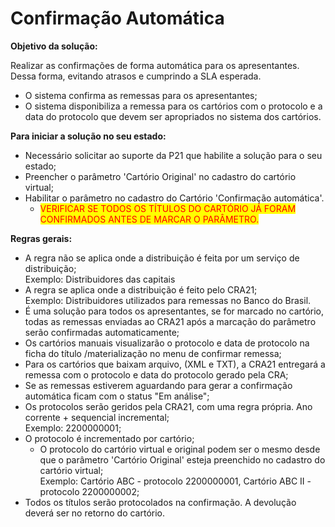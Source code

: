 # Confirmação Automática

**Objetivo da solução:**

Realizar as confirmações de forma automática para os apresentantes. Dessa forma, evitando atrasos e cumprindo a SLA esperada.&#x20;

* O sistema confirma as remessas para os apresentantes;
* &#x20;O sistema disponibiliza a remessa para os cartórios com o protocolo e a data do protocolo que devem ser apropriados no sistema dos cartórios.

**Para iniciar a solução no seu estado:**

* Necessário solicitar ao suporte da P21 que habilite a solução para o seu estado;
* Preencher o parâmetro 'Cartório Original' no cadastro do cartório virtual;
* Habilitar o parâmetro no cadastro do Cartório 'Confirmação automática'.
  * <mark style="color:red;">VERIFICAR SE TODOS OS TÍTULOS DO CARTÓRIO JÁ FORAM CONFIRMADOS ANTES DE MARCAR O PARÂMETRO.</mark>



&#x20;**Regras gerais:**&#x20;

* A regra não se aplica onde a distribuição é feita por um serviço de distribuição;\
  &#x20;     Exemplo: Distribuidores das capitais
* A regra se aplica onde a distribuição é feito pelo CRA21;\
  &#x20;     Exemplo: Distribuidores utilizados para remessas no Banco do Brasil.
* É uma solução para todos os apresentantes, se for marcado no cartório, todas as remessas enviadas ao CRA21 após a marcação do parâmetro serão confirmadas automaticamente;
* Os cartórios manuais visualizarão o protocolo e data de protocolo na ficha do título /materialização no menu de confirmar remessa;
* Para os cartórios que baixam arquivo, (XML e TXT), a CRA21 entregará a remessa com o protocolo e data do protocolo gerado pela CRA;
* Se as remessas estiverem aguardando para gerar a confirmação automática ficam com o status "Em análise";
* Os protocolos serão geridos pela CRA21, com uma regra própria. Ano corrente + sequencial incremental; \
  &#x20;     Exemplo: 2200000001;
* O protocolo é incrementado por cartório;
  * &#x20;O protocolo do cartório virtual e original podem ser o mesmo desde que o parâmetro 'Cartório Original' esteja preenchido no cadastro do cartório virtual;\
    Exemplo: Cartório ABC - protocolo 2200000001, Cartório ABC II - protocolo 2200000002;
* Todos os títulos serão protocolados na confirmação. A devolução deverá ser no retorno do cartório.&#x20;
